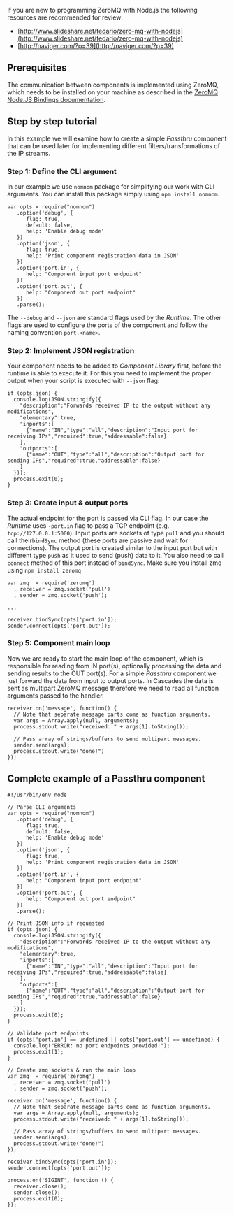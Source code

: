 If you are new to programming ZeroMQ with Node.js the following resources are recommended for review:

 * [http://www.slideshare.net/fedario/zero-mq-with-nodejs](http://www.slideshare.net/fedario/zero-mq-with-nodejs)
 * [http://naviger.com/?p=39](http://naviger.com/?p=39)

## Prerequisites

The communication between components is implemented using ZeroMQ, which needs to be installed on your machine as described in the [ZeroMQ Node.JS Bindings documentation](http://zeromq.org/bindings:node-js).

## Step by step tutorial

In this example we will examine how to create a simple _Passthru_ component that can be used later for implementing different filters/transformations of the IP streams.

### Step 1: Define the CLI argument

In our example we use `nomnom` package for simplifying our work with CLI arguments. You can install this package simply using `npm install nomnom`.

```
var opts = require("nomnom")
   .option('debug', {
      flag: true,
      default: false,
      help: 'Enable debug mode'
   })
   .option('json', {
      flag: true,
      help: 'Print component registration data in JSON'
   })
   .option('port.in', {
      help: "Component input port endpoint"
   })
   .option('port.out', {
      help: "Component out port endpoint"
   })
   .parse();
```

The `--debug` and `--json` are standard flags used by the _Runtime_. The other flags are used to configure the ports of the component and follow the naming convention `port.<name>`.

### Step 2: Implement JSON registration

Your component needs to be added to _Component Library_ first, before the runtime is able to execute it. For this you need to implement the proper output when your script is executed with `--json` flag:

```
if (opts.json) {
  console.log(JSON.stringify({
    "description":"Forwards received IP to the output without any modifications",
    "elementary":true,
    "inports":[
      {"name":"IN","type":"all","description":"Input port for receiving IPs","required":true,"addressable":false}
    ],
    "outports":[
      {"name":"OUT","type":"all","description":"Output port for sending IPs","required":true,"addressable":false}
    ]
  }));
  process.exit(0);
}
```

### Step 3: Create input & output ports

The actual endpoint for the port is passed via CLI flag. In our case the _Runtime_ uses `-port.in` flag to pass a TCP endpoint (e.g. `tcp://127.0.0.1:5000`). Input ports are sockets of type `pull` and you should call their`bindSync` method (these ports are passive and wait for connections).
The output port is created similar to the input port but with different type `push` as it used to send (push) data to it. You also need to call `connect` method of this port instead of `bindSync`. Make sure you install zmq using `npm install zeromq`

```
var zmq  = require('zeromq')
  , receiver = zmq.socket('pull')
  , sender = zmq.socket('push');
 
...

receiver.bindSync(opts['port.in']);
sender.connect(opts['port.out']);
```

### Step 5: Component main loop

Now we are ready to start the main loop of the component, which is responsible for reading from IN port(s), optionally processing the data and sending results to the OUT port(s). For a simple _Passthru_ component we just forward the data from input to output ports. In Cascades the data is sent as multipart ZeroMQ message therefore we need to read all function arguments passed to the handler.

```
receiver.on('message', function() {
  // Note that separate message parts come as function arguments.
  var args = Array.apply(null, arguments);
  process.stdout.write("received: " + args[1].toString());

  // Pass array of strings/buffers to send multipart messages.
  sender.send(args);
  process.stdout.write("done!")
});
```

## Complete example of a Passthru component

```
#!/usr/bin/env node

// Parse CLI arguments
var opts = require("nomnom")
   .option('debug', {
      flag: true,
      default: false,
      help: 'Enable debug mode'
   })
   .option('json', {
      flag: true,
      help: 'Print component registration data in JSON'
   })
   .option('port.in', {
      help: "Component input port endpoint"
   })
   .option('port.out', {
      help: "Component out port endpoint"
   })
   .parse();

// Print JSON info if requested
if (opts.json) {
  console.log(JSON.stringify({
    "description":"Forwards received IP to the output without any modifications",
    "elementary":true,
    "inports":[
      {"name":"IN","type":"all","description":"Input port for receiving IPs","required":true,"addressable":false}
    ],
    "outports":[
      {"name":"OUT","type":"all","description":"Output port for sending IPs","required":true,"addressable":false}
    ]
  }));
  process.exit(0);
}

// Validate port endpoints
if (opts['port.in'] == undefined || opts['port.out'] == undefined) {
  console.log("ERROR: no port endpoints provided!");
  process.exit(1);
}

// Create zmq sockets & run the main loop
var zmq  = require('zeromq')
  , receiver = zmq.socket('pull')
  , sender = zmq.socket('push');

receiver.on('message', function() {
  // Note that separate message parts come as function arguments.
  var args = Array.apply(null, arguments);
  process.stdout.write("received: " + args[1].toString());

  // Pass array of strings/buffers to send multipart messages.
  sender.send(args);
  process.stdout.write("done!")
});

receiver.bindSync(opts['port.in']);
sender.connect(opts['port.out']);

process.on('SIGINT', function () {
  receiver.close();
  sender.close();
  process.exit(0);
});

```